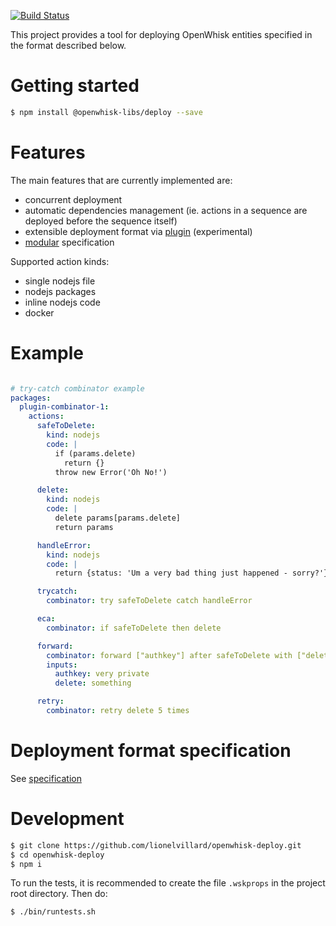 [![Build Status](https://travis-ci.org/lionelvillard/openwhisk-deploy.svg?branch=master)](https://travis-ci.org/lionelvillard/openwhisk-deploy)

This project provides a tool for deploying OpenWhisk entities specified in the format described below.
 
# Getting started

```bash
$ npm install @openwhisk-libs/deploy --save
```

# Features

The main features that are currently implemented are:
* concurrent deployment 
* automatic dependencies management (ie. actions in a sequence are deployed before the sequence itself)
* extensible deployment format via [plugin](plugins/README.md) (experimental)
* [modular](docs/format.md#includes) specification

Supported action kinds: 
- single nodejs file
- nodejs packages 
- inline nodejs code
- docker

# Example

```yaml

# try-catch combinator example
packages:
  plugin-combinator-1:
    actions:
      safeToDelete:
        kind: nodejs
        code: |
          if (params.delete)
            return {}
          throw new Error('Oh No!')

      delete:
        kind: nodejs
        code: |
          delete params[params.delete]
          return params

      handleError:
        kind: nodejs
        code: |
          return {status: 'Um a very bad thing just happened - sorry?'}

      trycatch:
        combinator: try safeToDelete catch handleError

      eca:
        combinator: if safeToDelete then delete

      forward:
        combinator: forward ["authkey"] after safeToDelete with ["delete"]
        inputs:
          authkey: very private
          delete: something

      retry:
        combinator: retry delete 5 times
```

# Deployment format specification

See [specification](docs/format.md)

# Development

```bash
$ git clone https://github.com/lionelvillard/openwhisk-deploy.git
$ cd openwhisk-deploy
$ npm i
```

To run the tests, it is recommended to create the file `.wskprops` in the project root directory. Then do:

```bash
$ ./bin/runtests.sh
```
